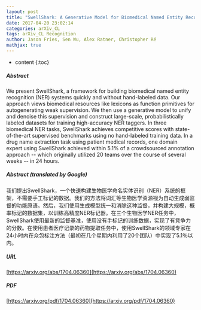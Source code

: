 ```yaml
---
layout: post
title: "SwellShark: A Generative Model for Biomedical Named Entity Recognition without Labeled Data"
date: 2017-04-20 23:02:14
categories: arXiv_CL
tags: arXiv_CL Recognition
author: Jason Fries, Sen Wu, Alex Ratner, Christopher Ré
mathjax: true
---
```


* content
{:toc}

##### Abstract
We present SwellShark, a framework for building biomedical named entity recognition (NER) systems quickly and without hand-labeled data. Our approach views biomedical resources like lexicons as function primitives for autogenerating weak supervision. We then use a generative model to unify and denoise this supervision and construct large-scale, probabilistically labeled datasets for training high-accuracy NER taggers. In three biomedical NER tasks, SwellShark achieves competitive scores with state-of-the-art supervised benchmarks using no hand-labeled training data. In a drug name extraction task using patient medical records, one domain expert using SwellShark achieved within 5.1% of a crowdsourced annotation approach -- which originally utilized 20 teams over the course of several weeks -- in 24 hours.

##### Abstract (translated by Google)
我们提出SwellShark，一个快速构建生物医学命名实体识别（NER）系统的框架，不需要手工标记的数据。我们的方法将词汇等生物医学资源视为自动生成弱监督的功能原语。然后，我们使用生成模型统一和消除这种监督，并构建大规模，概率标记的数据集，以训练高精度NER标记器。在三个生物医学NER任务中，SwellShark使用最新的监督基准，使用没有手标记的训练数据，实现了有竞争力的分数。在使用患者医疗记录的药物提取任务中，使用SwellShark的领域专家在24小时内在众包标注方法（最初在几个星期内利用了20个团队）中实现了5.1％以内。

##### URL
[https://arxiv.org/abs/1704.06360](https://arxiv.org/abs/1704.06360)

##### PDF
[https://arxiv.org/pdf/1704.06360](https://arxiv.org/pdf/1704.06360)

